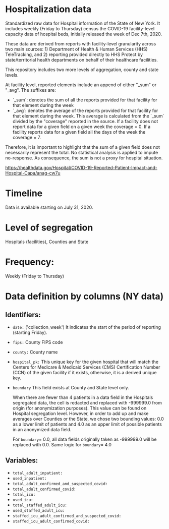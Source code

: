 # Hospitalization data
Standardized raw data for Hospital information of the State of New York. It includes weekly (Friday to Thursday) census the COVID-19
facility-level capacity data of hospital beds, initially released the week of Dec 7th, 2020. 

These data are derived from reports with facility-level granularity across two main sources: 1) Department of Health &
Human Services (HHS) TeleTracking, and 2) reporting provided directly to HHS Protect by state/territorial health 
departments on behalf of their healthcare facilities.

This repository includes two more levels of aggregation, county and state levels.

At facility level, reported elements include an append of either "_sum" or "_avg". The suffixes are:

- ´_sum´: denotes the sum of all the reports provided for that facility for that element during the week
- ´_avg´: denotes the average of the reports provided for that facility for that element during the week. This average
is calculated from the ´_sum´ divided by the "coverage" reported in the source. If a facility does not report data for a
given field on a given week the coverage = 0. If a facility reports data for a given field all the days of the week
the coverage = 7. 

Therefore, it is important to highlight that the sum of a given field does not necessarily represent the total. No 
statistical analysis is applied to impute no-response. As consequence, the sum is not a proxy for hospital situation.


https://healthdata.gov/Hospital/COVID-19-Reported-Patient-Impact-and-Hospital-Capa/anag-cw7u

# Timeline

Data is available starting on July 31, 2020.

# Level of segregation

Hospitals (facilities), Counties and State

# Frequency:

Weekly (Friday to Thursday)

# Data definition by columns (NY data)

## Identifiers:

- `date:` ('collection_week') It indicates the start of the period of reporting (starting Friday).
- `fips:` County FIPS code
- `county:` County name
- `hospital_pk:` This unique key for the given hospital that will match the Centers for Medicare & Medicaid Services 
(CMS) Certification Number (CCN) of the given facility if it exists, otherwise, it is a derived unique key.

- `boundary` This field exists at County and State level only.
    
   When there are fewer than 4 patients in a data 
field in the Hospitals segregated data, the cell is redacted and replaced with -999999.0 from origin (for anonymization 
purposes). This value can be found on Hospital segregation level. However, in order to add up and make averages over 
Counties or the State, we chose two bounding values: 0.0 as a lower limit of patients and 4.0 as an upper limit of 
possible patients in an anonymized data field.

    For `boundary`= 0.0, all data fields originally taken as -999999.0 will be replaced with 0.0. Same logic for 
    `boundary`= 4.0
    
## Variables:

- `total_adult_inpatient:`
- `used_inpatient:`
- `total_adult_confirmed_and_suspected_covid:`
- `total_adult_confirmed_covid:`
- `total_icu:`
- `used_icu:`
- `total_staffed_adult_icu:`
- `used_staffed_adult_icu:`
- `staffed_icu_adult_confirmed_and_suspected_covid:`
- `staffed_icu_adult_confirmed_covid:`


